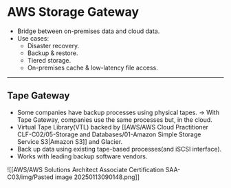 # AWS Storage Gateway
- Bridge between on-premises data and cloud data.
- Use cases:
	- Disaster recovery.
	- Backup & restore.
	- Tiered storage.
	- On-premises cache & low-latency file access.

---

## Tape Gateway
- Some companies have backup processes using physical tapes. -> With Tape Gateway, companies use the same processes but, in the cloud.
- Virtual Tape Library(VTL) backed by [[AWS/AWS Cloud Practitioner CLF-C02/05-Storage and Databases/01-Amazon Simple Storage Service S3|Amazon S3]] and Glacier.
- Back up data using existing tape-based processes(and iSCSI interface).
- Works with leading backup software vendors.

![[AWS/AWS Solutions Architect Associate Certification SAA-C03/img/Pasted image 20250113090148.png]]
